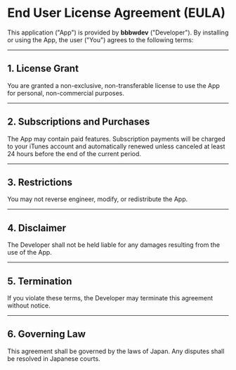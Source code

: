 # End User License Agreement (EULA)

This application ("App") is provided by **bbbwdev** ("Developer"). By installing or using the App, the user ("You") agrees to the following terms:

---

## 1. License Grant
You are granted a non-exclusive, non-transferable license to use the App for personal, non-commercial purposes.

---

## 2. Subscriptions and Purchases
The App may contain paid features. Subscription payments will be charged to your iTunes account and automatically renewed unless canceled at least 24 hours before the end of the current period.

---

## 3. Restrictions
You may not reverse engineer, modify, or redistribute the App.

---

## 4. Disclaimer
The Developer shall not be held liable for any damages resulting from the use of the App.

---

## 5. Termination
If you violate these terms, the Developer may terminate this agreement without notice.

---

## 6. Governing Law
This agreement shall be governed by the laws of Japan. Any disputes shall be resolved in Japanese courts.

